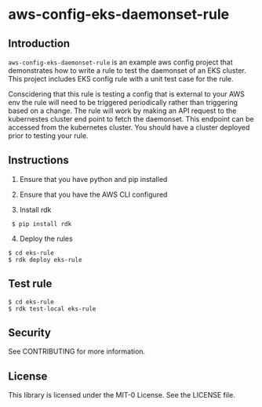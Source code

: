 # aws-config-eks-daemonset-rule

## Introduction

`aws-config-eks-daemonset-rule` is an example aws config project that demonstrates how to write a rule to test the daemonset of an EKS cluster. This project includes EKS config rule with a unit test case for the rule. 


Conscidering that this rule is testing a config that is external to your AWS env the rule will need to be triggered periodically rather than triggering based on a change. The rule will work by making an API request to the kubernestes cluster end point to fetch the daemonset. This endpoint can be accessed from the kubernetes cluster. You should have a cluster deployed prior to testing your rule.


## Instructions

1. Ensure that you have python and pip installed

2. Ensure that you have the AWS CLI configured

3. Install rdk

```
 $ pip install rdk
```

4. Deploy the rules

```
$ cd eks-rule
$ rdk deploy eks-rule
```

## Test rule
```
$ cd eks-rule
$ rdk test-local eks-rule
```

## Security
See CONTRIBUTING for more information.

## License
This library is licensed under the MIT-0 License. See the LICENSE file.

